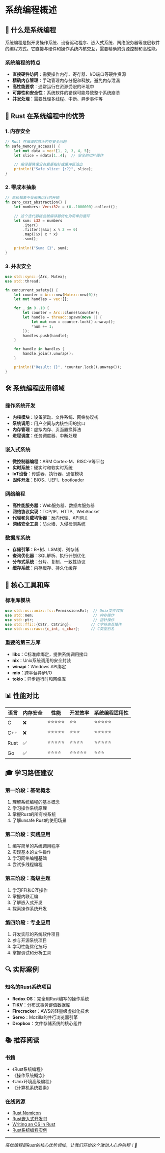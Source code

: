 # 系统编程概述

## 🎯 什么是系统编程

系统编程是指开发操作系统、设备驱动程序、嵌入式系统、网络服务器等底层软件的编程方式。它直接与硬件和操作系统内核交互，需要精确的资源控制和高性能。

### 系统编程的特点

- **直接硬件访问**：需要操作内存、寄存器、I/O端口等硬件资源
- **精确内存管理**：手动管理内存分配和释放，避免内存泄漏
- **高性能要求**：通常运行在资源受限的环境中
- **可靠性和安全性**：系统软件的错误可能导致整个系统崩溃
- **并发处理**：需要处理多线程、中断、异步事件等

## 🚀 Rust 在系统编程中的优势

### 1. 内存安全
```rust
// Rust 在编译时防止内存安全问题
fn safe_memory_access() {
    let mut data = vec![1, 2, 3, 4, 5];
    let slice = &data[1..4];  // 安全的切片操作
    
    // 编译器确保没有悬垂指针或缓冲区溢出
    println!("Safe slice: {:?}", slice);
}
```

### 2. 零成本抽象
```rust
// 高级抽象不会带来运行时开销
fn zero_cost_abstraction() {
    let numbers: Vec<i32> = (0..1000000).collect();
    
    // 这个迭代器链会被编译器优化为简单的循环
    let sum: i32 = numbers
        .iter()
        .filter(|&&x| x % 2 == 0)
        .map(|&x| x * x)
        .sum();
    
    println!("Sum: {}", sum);
}
```

### 3. 并发安全
```rust
use std::sync::{Arc, Mutex};
use std::thread;

fn concurrent_safety() {
    let counter = Arc::new(Mutex::new(0));
    let mut handles = vec![];

    for _ in 0..10 {
        let counter = Arc::clone(&counter);
        let handle = thread::spawn(move || {
            let mut num = counter.lock().unwrap();
            *num += 1;
        });
        handles.push(handle);
    }

    for handle in handles {
        handle.join().unwrap();
    }

    println!("Result: {}", *counter.lock().unwrap());
}
```

## 🛠️ 系统编程应用领域

### 操作系统开发
- **内核模块**：设备驱动、文件系统、网络协议栈
- **系统调用**：用户空间与内核空间的接口
- **内存管理**：虚拟内存、页面置换算法
- **进程调度**：任务调度器、中断处理

### 嵌入式系统
- **微控制器编程**：ARM Cortex-M、RISC-V等平台
- **实时系统**：硬实时和软实时系统
- **IoT设备**：传感器、执行器、通信模块
- **固件开发**：BIOS、UEFI、bootloader

### 网络编程
- **高性能服务器**：Web服务器、数据库服务器
- **网络协议实现**：TCP/IP、HTTP、WebSocket
- **代理和负载均衡器**：反向代理、API网关
- **网络安全工具**：防火墙、入侵检测系统

### 数据库系统
- **存储引擎**：B+树、LSM树、列存储
- **查询优化器**：SQL解析、执行计划优化
- **分布式系统**：分片、复制、一致性协议
- **缓存系统**：内存缓存、持久化缓存

## 🔧 核心工具和库

### 标准库模块
```rust
use std::os::unix::fs::PermissionsExt;  // Unix文件权限
use std::mem;                           // 内存操作
use std::ptr;                           // 指针操作
use std::ffi::{CStr, CString};         // C字符串互操作
use std::os::raw::{c_int, c_char};     // C类型别名
```

### 重要的第三方库
- **libc**：C标准库绑定，提供系统调用接口
- **nix**：Unix系统调用的安全封装
- **winapi**：Windows API绑定
- **mio**：跨平台异步I/O
- **tokio**：异步运行时和网络库

## 📊 性能对比

| 语言 | 内存安全 | 性能 | 开发效率 | 系统编程适用性 |
|------|----------|------|----------|----------------|
| C    | ❌       | ⭐⭐⭐⭐⭐ | ⭐⭐     | ⭐⭐⭐⭐⭐     |
| C++  | ❌       | ⭐⭐⭐⭐⭐ | ⭐⭐⭐   | ⭐⭐⭐⭐⭐     |
| Rust | ✅       | ⭐⭐⭐⭐⭐ | ⭐⭐⭐⭐ | ⭐⭐⭐⭐⭐     |
| Go   | ✅       | ⭐⭐⭐⭐   | ⭐⭐⭐⭐⭐ | ⭐⭐⭐       |

## 🎓 学习路径建议

### 第一阶段：基础概念
1. 理解系统编程的基本概念
2. 学习操作系统原理
3. 掌握Rust的所有权系统
4. 了解unsafe Rust的使用场景

### 第二阶段：实践应用
1. 编写简单的系统调用程序
2. 实现基本的文件操作
3. 学习网络编程基础
4. 尝试多线程编程

### 第三阶段：高级主题
1. 学习FFI和C互操作
2. 掌握内联汇编
3. 了解嵌入式开发
4. 探索操作系统开发

### 第四阶段：专业应用
1. 开发实际的系统软件项目
2. 参与开源系统项目
3. 学习性能优化技巧
4. 掌握调试和分析工具

## 🔍 实际案例

### 知名的Rust系统项目
- **Redox OS**：完全用Rust编写的操作系统
- **TiKV**：分布式事务键值数据库
- **Firecracker**：AWS的轻量级虚拟化技术
- **Servo**：Mozilla的并行浏览器引擎
- **Dropbox**：文件存储系统的核心组件

## 📚 推荐阅读

### 书籍
- 《Rust系统编程》
- 《操作系统概念》
- 《Unix环境高级编程》
- 《计算机系统要素》

### 在线资源
- [Rust Nomicon](https://doc.rust-lang.org/nomicon/)
- [Rust嵌入式开发书](https://docs.rust-embedded.org/)
- [Writing an OS in Rust](https://os.phil-opp.com/)
- [Rust系统编程实例](https://github.com/rust-lang/rustlings)

---

*系统编程是Rust的核心优势领域，让我们开始这个激动人心的旅程！🚀*
